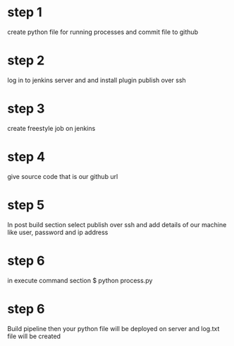 # step 1
create python file for running processes and commit file to github
# step 2
log in to jenkins server and and install plugin publish over ssh
# step 3
create freestyle job on jenkins 
# step 4 
give source code that is our github url
# step 5
In post build section select publish over ssh and add details of our machine like user, password and ip address
# step 6 
in execute command section 
$ python process.py
# step 6 
Build pipeline then your python file will be deployed on server and log.txt file will be created
